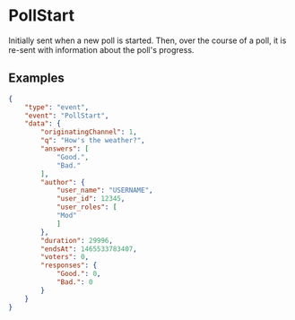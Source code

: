 # PollStart

Initially sent when a new poll is started. Then, over the course of a poll, it is re-sent with information about the poll's progress.

## Examples
```json
{
    "type": "event",
    "event": "PollStart",
    "data": {
        "originatingChannel": 1,
        "q": "How's the weather?",
        "answers": [
            "Good.",
            "Bad."
        ],
        "author": {
            "user_name": "USERNAME",
            "user_id": 12345,
            "user_roles": [
            "Mod"
            ]
        },
        "duration": 29996,
        "endsAt": 1465533783407,
        "voters": 0,
        "responses": {
            "Good.": 0,
            "Bad.": 0
        }
    }
}
```

